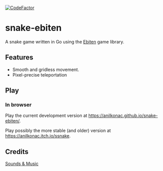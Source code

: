 [![CodeFactor](https://www.codefactor.io/repository/github/anilkonac/snake-ebiten/badge/main)](https://www.codefactor.io/repository/github/anilkonac/snake-ebiten/overview/main)
# snake-ebiten
A snake game written in Go using the [Ebiten](https://ebiten.org/) game library.

## Features
- Smooth and gridless movement.
- Pixel-precise teleportation

## Play
### In browser
Play the current development version at https://anilkonac.github.io/snake-ebiten/.

Play possibly the more stable (and older) version at https://anilkonac.itch.io/ssnake.

## Credits
[Sounds & Music](https://github.com/anilkonac/snake-ebiten/blob/main/game/resources/audio/Credits.md)
